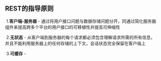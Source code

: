 ## REST的指导原则

​	1.**客户端-服务器** - 通过将用户接口问题与数据存储问题分开，同通过简化服务器组件来提高跨多个平台的用户接口的可移植性并提高可伸缩性

​	2.**无状态** - 从客户端到服务器的每个请求都必须包含理解请求所需的所有信息，并且不能利用服务器上的任何存储的上下文，会话状态完全保留在客户端上

​	3.**可缓存** - 
